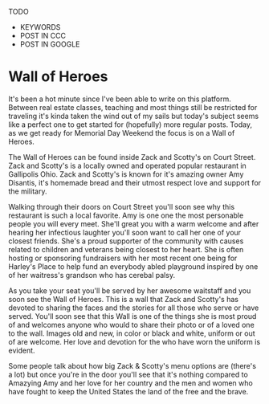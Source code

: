 TODO
 - KEYWORDS
 - POST IN CCC
 - POST IN GOOGLE


# Wall of Heroes

It's been a hot minute since I've been able to write on this platform.  Between real estate classes, teaching and most things still be restricted for traveling it's kinda taken the wind out of my sails but today's subject seems like a perfect one to get started for (hopefully) more regular posts.  Today, as we get ready for Memorial Day Weekend the focus is on a Wall of Heroes.  

The Wall of Heroes can be found inside Zack and Scotty's on Court Street.  Zack and Scotty's is a locally owned and operated popular restaurant in Gallipolis Ohio.  Zack and Scotty's is known for it's amazing owner Amy Disantis, it's homemade bread and their utmost respect love and support for the military.

Walking through their doors on Court Street you'll soon see why this restaurant is such a local favorite. Amy is one one the most personable people you will every meet.  She'll great you with a warm welcome and after hearing her infectious laughter you'll soon want to call her one of your closest friends.  She's a proud supporter of the community with causes related to children and veterans being closest to her heart.  She is often hosting or sponsoring fundraisers with her most recent one being for Harley's Place to help fund an everybody abled playground inspired by one of her waitress's grandson who has cerebal palsy.  

As you take your seat you'll be served by her awesome waitstaff and you soon see the Wall of Heroes. This is a wall that Zack and Scotty's has devoted to sharing the faces and the stories for all those who serve or have served.  You'll soon see that this Wall is one of the things she is most proud of and welcomes anyone who would to share their photo or of a loved one to the wall.  Images old and new, in color or black and white, uniform or out of are welcome.  Her love and devotion for the who have worn the uniform is evident.  

Some people talk about how big Zack & Scotty's menu options are (there's a lot) but once you're in the door you'll see that it's nothing compared to Amazying Amy and her love for her country and the men and women who have fought to keep the United States the land of the free and the brave.  

